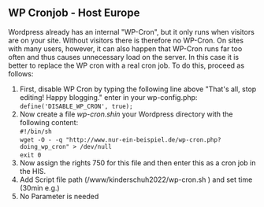 ## WP Cronjob - Host Europe
Wordpress already has an internal "WP-Cron", but it only runs when visitors are on your site. Without visitors there is therefore no WP-Cron. On sites with many users, however, it can also happen that WP-Cron runs far too often and thus causes unnecessary load on the server. In this case it is better to replace the WP cron with a real cron job. To do this, proceed as follows:
1. First, disable WP Cron by typing the following line above "That's all, stop editing! Happy blogging." enter in your wp-config.php: `define('DISABLE_WP_CRON', true);`
2. Now create a file *wp-cron.shin* your Wordpress directory with the following content: \
`#!/bin/sh`\
`wget -O - -q "http://www.nur-ein-beispiel.de/wp-cron.php?doing_wp_cron" > /dev/null`\
`exit 0`
3. Now assign the rights 750 for this file and then enter this as a cron job in the HIS.
  1. Add Script file path (/www/kinderschuh2022/wp-cron.sh ) and set time (30min e.g.)
  2. No Parameter is needed
